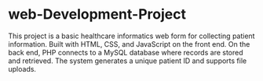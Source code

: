 # web-Development-Project
This project is a basic healthcare informatics web form for collecting patient information. Built with HTML, CSS, and JavaScript on the front end. On the back end, PHP connects to a MySQL database where records are stored and retrieved. The system generates a unique patient ID and supports file uploads.
